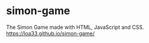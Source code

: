 # simon-game
The Simon Game made with HTML, JavaScript and CSS.
https://loa33.github.io/simon-game/
